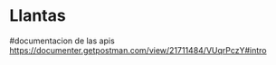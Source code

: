 # Llantas

#documentacion de las apis
https://documenter.getpostman.com/view/21711484/VUqrPczY#intro
